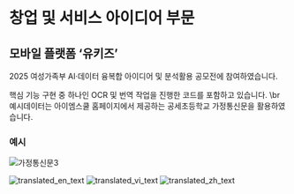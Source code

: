 # 창업 및 서비스 아이디어 부문
## 모바일 플랫폼 ‘유키즈’

2025 여성가족부 AI·데이터 융복합 아이디어 및 분석활용 공모전에 참여하였습니다.

핵심 기능 구현 중 하나인 OCR 및 번역 작업을 진행한 코드를 포함하고 있습니다.
\br 예시데이터는 아이엠스쿨 홈페이지에서 제공하는 공세초등학교 가정통신문을 활용하였습니다.

### 예시
![가정통신문3](https://github.com/user-attachments/assets/6d03f919-ac0f-44ee-a9e5-9e62c895099e)



![translated_en_text](https://github.com/user-attachments/assets/eafd8e8f-30c3-4561-bf2f-08bffa8f8e43)
![translated_vi_text](https://github.com/user-attachments/assets/7feb8851-2cf2-4747-8d09-0311d334dd2e)
![translated_zh_text](https://github.com/user-attachments/assets/8b6abec3-f574-4189-8381-41bb155b70b9)
